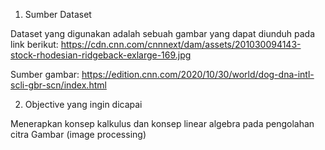1. Sumber Dataset 

  Dataset yang digunakan adalah sebuah gambar yang dapat diunduh pada link berikut: https://cdn.cnn.com/cnnnext/dam/assets/201030094143-stock-rhodesian-ridgeback-exlarge-169.jpg

  Sumber gambar: https://edition.cnn.com/2020/10/30/world/dog-dna-intl-scli-gbr-scn/index.html

2. Objective yang ingin dicapai

  Menerapkan konsep kalkulus dan konsep linear algebra pada pengolahan citra Gambar (image processing)



